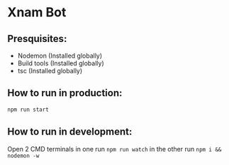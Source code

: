 # Xnam Bot

## Presquisites:
* Nodemon (Installed globally)
* Build tools (Installed globally)
* tsc (Installed globally)

## How to run in production:
```sh
npm run start
```

## How to run in development:
Open 2 CMD terminals
in one run `npm run watch` in the other run `npm i && nodemon -w`